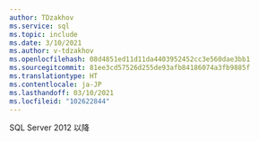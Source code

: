 ```yaml
---
author: TDzakhov
ms.service: sql
ms.topic: include
ms.date: 3/10/2021
ms.author: v-tdzakhov
ms.openlocfilehash: 08d4851ed11d11da4403952452cc3e560dae3bb1
ms.sourcegitcommit: 81ee3cd57526d255de93afb84186074a3fb9885f
ms.translationtype: HT
ms.contentlocale: ja-JP
ms.lasthandoff: 03/10/2021
ms.locfileid: "102622844"
---
```

SQL Server 2012 以降